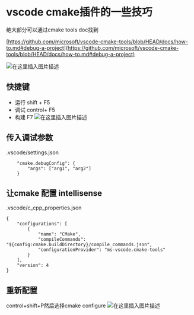 # vscode cmake插件的一些技巧
绝大部分可以通过cmake tools  doc找到

[https://github.com/microsoft/vscode-cmake-tools/blob/HEAD/docs/how-to.md#debug-a-project](https://github.com/microsoft/vscode-cmake-tools/blob/HEAD/docs/how-to.md#debug-a-project)


![在这里插入图片描述](https://img-blog.csdnimg.cn/a1a6ab18458b4937a25b19c7186d408e.png)

## 快捷键
- 运行 shift + F5
- 调试 control+ F5
- 构建  F7
![在这里插入图片描述](https://img-blog.csdnimg.cn/b5a857b9c2614b19ab811c88ac2ac561.png)
## 传入调试参数
.vscode/settings.json
```
    "cmake.debugConfig": {
        "args": ["arg1", "arg2"]
    }
```

## 让cmake 配置 intellisense
.vscode/c_cpp_properties.json
```
{
    "configurations": [
        {
            "name": "CMake",
            "compileCommands": "${config:cmake.buildDirectory}/compile_commands.json",
            "configurationProvider": "ms-vscode.cmake-tools"
        }
    ],
    "version": 4
}
```

## 重新配置
control+shift+P然后选择cmake configure
![在这里插入图片描述](https://img-blog.csdnimg.cn/5d5f1a3228f34ce49139a19a7d08c785.png)
